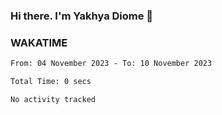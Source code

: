 ### Hi there. I'm Yakhya Diome 👋

### WAKATIME
<!--START_SECTION:waka-->

```txt
From: 04 November 2023 - To: 10 November 2023

Total Time: 0 secs

No activity tracked
```

<!--END_SECTION:waka-->
